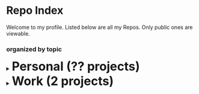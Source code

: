 # Repo Index

Welcome to my profile. Listed below are all my Repos. Only public ones are viewable. 

### organized by topic

<details>
  <summary><strong style='font-size:2rem;'>Personal (?? projects)</strong></summary>

    <ul>
      <li><a href='https://github.com/frederictwc/DogDetector'>DogDetector</a></li>
      <li><a href='https://github.com/frederictwc/HKPCFacialRecognition'>HKPCFacialRecognition</a></li>
    </ul>
</details>

<details>
  <summary><strong style='font-size:2rem;'> Work (2 projects)</strong></summary>
  <h3>package</h3><ul>
    <li><a href='https://github.com/schollz/pake'>pake</a>: PAKE library for generating a strong secret between     parties over an insecure channel. (go)</li>

   </ul><h3>tool</h3><ul>

<li><a href='https://github.com/schollz/sundial'>sundial</a>: C program to get the next time of the sunset and sunrise. (c)</li>

</ul>

</details>

